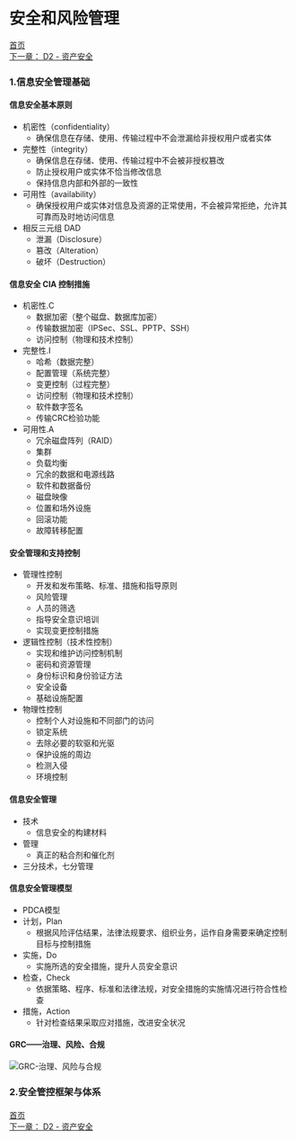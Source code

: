 # 安全和风险管理

[首页](https://github.com/ukonwho/CISSP-Study-Guide-cn) <br />
[下一章： D2 - 资产安全](https://github.com/ukonwho/CISSP-Study-Guide-cn/blob/master/D2%20-%20%E8%B5%84%E4%BA%A7%E5%AE%89%E5%85%A8.md) <br />

### 1.信息安全管理基础
#### 信息安全基本原则
* 机密性（confidentiality）
	* 确保信息在存储、使用、传输过程中不会泄漏给非授权用户或者实体
* 完整性（integrity）
	* 确保信息在存储、使用、传输过程中不会被非授权篡改
	* 防止授权用户或实体不恰当修改信息
	* 保持信息内部和外部的一致性
* 可用性（availability）
	* 确保授权用户或实体对信息及资源的正常使用，不会被异常拒绝，允许其可靠而及时地访问信息
* 相反三元组 DAD
	* 泄漏（Disclosure）
	* 篡改（Alteration）
	* 破坏（Destruction）

#### 信息安全 CIA 控制措施
* 机密性.C
	* 数据加密（整个磁盘、数据库加密）
	* 传输数据加密（IPSec、SSL、PPTP、SSH）
	* 访问控制（物理和技术控制）
* 完整性.I
	* 哈希（数据完整）
	* 配置管理（系统完整）
	* 变更控制（过程完整）
	* 访问控制（物理和技术控制）
	* 软件数字签名
	* 传输CRC检验功能
* 可用性.A
	* 冗余磁盘阵列（RAID）
	* 集群
	* 负载均衡
	* 冗余的数据和电源线路
	* 软件和数据备份
	* 磁盘映像
	* 位置和场外设施
	* 回滚功能
	* 故障转移配置

#### 安全管理和支持控制
* 管理性控制
	* 开发和发布策略、标准、措施和指导原则
	* 风险管理
	* 人员的筛选
	* 指导安全意识培训
	* 实现变更控制措施
* 逻辑性控制（技术性控制）
	* 实现和维护访问控制机制
	* 密码和资源管理
	* 身份标识和身份验证方法
	* 安全设备
	* 基础设施配置
* 物理性控制
	* 控制个人对设施和不同部门的访问
	* 锁定系统
	* 去除必要的软驱和光驱
	* 保护设施的周边
	* 检测入侵
	* 环境控制

#### 信息安全管理
* 技术
	* 信息安全的构建材料
* 管理
	* 真正的粘合剂和催化剂
* 三分技术，七分管理

#### 信息安全管理模型
* PDCA模型
* 计划，Plan
	* 根据风险评估结果，法律法规要求、组织业务，运作自身需要来确定控制目标与控制措施
* 实施，Do
	* 实施所选的安全措施，提升人员安全意识
* 检查，Check
	* 依据策略、程序、标准和法律法规，对安全措施的实施情况进行符合性检查
* 措施，Action
	* 针对检查结果采取应对措施，改进安全状况

#### GRC——治理、风险、合规
![GRC-治理、风险与合规](https://github.com/ukonwho/CISSP-Study-Guide-cn/blob/master/res/1-1-1%20GRC-%E6%B2%BB%E7%90%86%E3%80%81%E9%A3%8E%E9%99%A9%E4%B8%8E%E5%90%88%E8%A7%84.png)


### 2.安全管控框架与体系
#### 





[首页](https://github.com/ukonwho/CISSP-Study-Guide-cn) <br />
[下一章： D2 - 资产安全](https://github.com/ukonwho/CISSP-Study-Guide-cn/blob/master/D2%20-%20%E8%B5%84%E4%BA%A7%E5%AE%89%E5%85%A8.md) <br />

